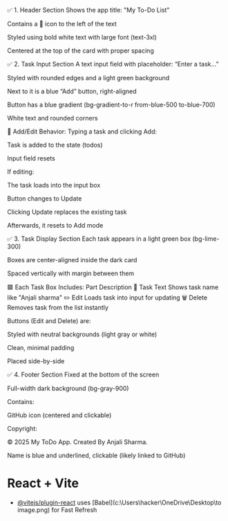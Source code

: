 ✅ 1. Header Section
Shows the app title: "My To-Do List"

Contains a 📝 icon to the left of the text

Styled using bold white text with large font (text-3xl)

Centered at the top of the card with proper spacing

✅ 2. Task Input Section
A text input field with placeholder: “Enter a task…”

Styled with rounded edges and a light green background

Next to it is a blue “Add” button, right-aligned

Button has a blue gradient (bg-gradient-to-r from-blue-500 to-blue-700)

White text and rounded corners

🔄 Add/Edit Behavior:
Typing a task and clicking Add:

Task is added to the state (todos)

Input field resets

If editing:

The task loads into the input box

Button changes to Update

Clicking Update replaces the existing task

Afterwards, it resets to Add mode

✅ 3. Task Display Section
Each task appears in a light green box (bg-lime-300)

Boxes are center-aligned inside the dark card

Spaced vertically with margin between them

🟩 Each Task Box Includes:
Part	Description
📌 Task Text	Shows task name like "Anjali sharma"
✏️ Edit	Loads task into input for updating
🗑️ Delete	Removes task from the list instantly

Buttons (Edit and Delete) are:

Styled with neutral backgrounds (light gray or white)

Clean, minimal padding

Placed side-by-side

✅ 4. Footer Section
Fixed at the bottom of the screen

Full-width dark background (bg-gray-900)

Contains:

GitHub icon (centered and clickable)

Copyright:

© 2025 My ToDo App. Created By Anjali Sharma.

Name is blue and underlined, clickable (likely linked to GitHub)

# React + Vite

- [@vitejs/plugin-react](https://github.com/anjalisharma-04/To-Do-react) uses [Babel](c:\Users\hacker\OneDrive\Desktop\to image.png) for Fast Refresh

